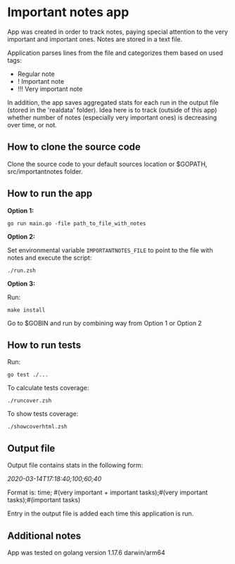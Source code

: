 # Important notes app
App was created in order to track notes, paying special attention to the very important and important ones. 
Notes are stored in a text file.

Application parses lines from the file and categorizes them based on used tags:
- Regular note
- ! Important note
- !!! Very important note

In addition, the app saves aggregated stats for each run in the output file (stored in the 'realdata' folder).
Idea here is to track (outside of this app) whether number of notes (especially very important ones) is decreasing over time, or not.

## How to clone the source code
Clone the source code to your default sources location or $GOPATH, src/importantnotes folder.

## How to run the app
**Option 1:**

`go run main.go -file path_to_file_with_notes`

**Option 2:**

Set environmental variable `IMPORTANTNOTES_FILE` to point to the file with notes and execute the script:

`./run.zsh`
 
**Option 3:**

Run:

`make install`

Go to $GOBIN and run by combining way from Option 1 or Option 2

## How to run tests
Run:

`go test ./...`

To calculate tests coverage:

`./runcover.zsh`

To show tests coverage:

`./showcoverhtml.zsh`

## Output file

Output file contains stats in the following form:

*2020-03-14T17:18:40;100;60;40*

Format is:
time; #(very important + important tasks);#(very important tasks);#(important tasks)

Entry in the output file is added each time this application is run.

## Additional notes
App was tested on golang version 1.17.6 darwin/arm64

